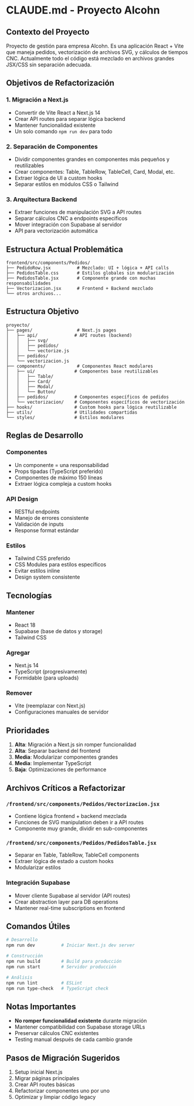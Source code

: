 # CLAUDE.md - Proyecto Alcohn

## Contexto del Proyecto
Proyecto de gestión para empresa Alcohn. Es una aplicación React + Vite que maneja pedidos, vectorización de archivos SVG, y cálculos de tiempos CNC. Actualmente todo el código está mezclado en archivos grandes JSX/CSS sin separación adecuada.

## Objetivos de Refactorización

### 1. Migración a Next.js
- Convertir de Vite React a Next.js 14
- Crear API routes para separar lógica backend
- Mantener funcionalidad existente
- Un solo comando `npm run dev` para todo

### 2. Separación de Componentes
- Dividir componentes grandes en componentes más pequeños y reutilizables
- Crear componentes: Table, TableRow, TableCell, Card, Modal, etc.
- Extraer lógica de UI a custom hooks
- Separar estilos en módulos CSS o Tailwind

### 3. Arquitectura Backend
- Extraer funciones de manipulación SVG a API routes
- Separar cálculos CNC a endpoints específicos
- Mover integración con Supabase al servidor
- API para vectorización automática

## Estructura Actual Problemática

```
frontend/src/components/Pedidos/
├── PedidoRow.jsx          # Mezclado: UI + lógica + API calls
├── PedidosTable.css       # Estilos globales sin modularización
├── PedidosTable.jsx       # Componente grande con muchas responsabilidades
├── Vectorizacion.jsx      # Frontend + Backend mezclado
└── otros archivos...
```

## Estructura Objetivo

```
proyecto/
├── pages/                 # Next.js pages
│   ├── api/              # API routes (backend)
│   │   ├── svg/
│   │   ├── pedidos/
│   │   └── vectorize.js
│   ├── pedidos/
│   └── vectorizacion.js
├── components/            # Componentes React modulares
│   ├── ui/               # Componentes base reutilizables
│   │   ├── Table/
│   │   ├── Card/
│   │   ├── Modal/
│   │   └── Button/
│   ├── pedidos/          # Componentes específicos de pedidos
│   └── vectorizacion/    # Componentes específicos de vectorización
├── hooks/                # Custom hooks para lógica reutilizable
├── utils/                # Utilidades compartidas
└── styles/               # Estilos modulares
```

## Reglas de Desarrollo

### Componentes
- Un componente = una responsabilidad
- Props tipadas (TypeScript preferido)
- Componentes de máximo 150 líneas
- Extraer lógica compleja a custom hooks

### API Design
- RESTful endpoints
- Manejo de errores consistente
- Validación de inputs
- Response format estándar

### Estilos
- Tailwind CSS preferido
- CSS Modules para estilos específicos
- Evitar estilos inline
- Design system consistente

## Tecnologías

### Mantener
- React 18
- Supabase (base de datos y storage)
- Tailwind CSS

### Agregar
- Next.js 14
- TypeScript (progresivamente)
- Formidable (para uploads)

### Remover
- Vite (reemplazar con Next.js)
- Configuraciones manuales de servidor

## Prioridades

1. **Alta**: Migración a Next.js sin romper funcionalidad
2. **Alta**: Separar backend del frontend
3. **Media**: Modularizar componentes grandes
4. **Media**: Implementar TypeScript
5. **Baja**: Optimizaciones de performance

## Archivos Críticos a Refactorizar

### `/frontend/src/components/Pedidos/Vectorizacion.jsx`
- Contiene lógica frontend + backend mezclada
- Funciones de SVG manipulation deben ir a API routes
- Componente muy grande, dividir en sub-componentes

### `/frontend/src/components/Pedidos/PedidosTable.jsx`
- Separar en Table, TableRow, TableCell components
- Extraer lógica de estado a custom hooks
- Modularizar estilos

### Integración Supabase
- Mover cliente Supabase al servidor (API routes)
- Crear abstraction layer para DB operations
- Mantener real-time subscriptions en frontend

## Comandos Útiles

```bash
# Desarrollo
npm run dev          # Iniciar Next.js dev server

# Construcción
npm run build        # Build para producción
npm run start        # Servidor producción

# Análisis
npm run lint         # ESLint
npm run type-check   # TypeScript check
```

## Notas Importantes

- **No romper funcionalidad existente** durante migración
- Mantener compatibilidad con Supabase storage URLs
- Preservar cálculos CNC existentes
- Testing manual después de cada cambio grande

## Pasos de Migración Sugeridos

1. Setup inicial Next.js
2. Migrar páginas principales
3. Crear API routes básicas
4. Refactorizar componentes uno por uno
5. Optimizar y limpiar código legacy